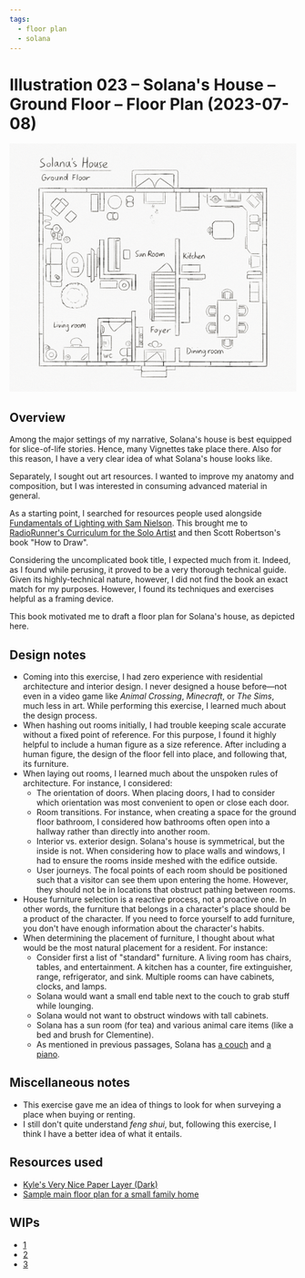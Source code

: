 ```yaml
---
tags:
  - floor plan
  - solana
---
```


# Illustration 023 – Solana's House – Ground Floor – Floor Plan (2023-07-08)

<img src="assets/2023-07-08_image-077.png">

## Overview

Among the major settings of my narrative, Solana's house is best equipped for slice-of-life stories. Hence, many Vignettes take place there. Also for this reason, I have a very clear idea of what Solana's house looks like.

Separately, I sought out art resources. I wanted to improve my anatomy and composition, but I was interested in consuming advanced material in general.

As a starting point, I searched for resources people used alongside [Fundamentals of Lighting with Sam Nielson](https://schoolism.com/courses/concept-art/fundamentals-of-lighting-sam-nielson). This brought me to [RadioRunner's Curriculum for the Solo Artist](https://www.brendanmeachen.com/soloartist) and then Scott Robertson's book "How to Draw".

Considering the uncomplicated book title, I expected much from it. Indeed, as I found while perusing, it proved to be a very thorough technical guide. Given its highly-technical nature, however, I did not find the book an exact match for my purposes. However, I found its techniques and exercises helpful as a framing device.

This book motivated me to draft a floor plan for Solana's house, as depicted here.

## Design notes

- Coming into this exercise, I had zero experience with residential architecture and interior design. I never designed a house before—not even in a video game like _Animal Crossing_, _Minecraft_, or _The Sims_, much less in art. While performing this exercise, I learned much about the design process.
- When hashing out rooms initially, I had trouble keeping scale accurate without a fixed point of reference. For this purpose, I found it highly helpful to include a human figure as a size reference. After including a human figure, the design of the floor fell into place, and following that, its furniture.
- When laying out rooms, I learned much about the unspoken rules of architecture. For instance, I considered:
  - The orientation of doors. When placing doors, I had to consider which orientation was most convenient to open or close each door.
  - Room transitions. For instance, when creating a space for the ground floor bathroom, I considered how bathrooms often open into a hallway rather than directly into another room.
  - Interior vs. exterior design. Solana's house is symmetrical, but the inside is not. When considering how to place walls and windows, I had to ensure the rooms inside meshed with the edifice outside.
  - User journeys. The focal points of each room should be positioned such that a visitor can see them upon entering the home. However, they should not be in locations that obstruct pathing between rooms.
- House furniture selection is a reactive process, not a proactive one. In other words, the furniture that belongs in a character's place should be a product of the character. If you need to force yourself to add furniture, you don't have enough information about the character's habits.
- When determining the placement of furniture, I thought about what would be the most natural placement for a resident. For instance:
  - Consider first a list of "standard" furniture. A living room has chairs, tables, and entertainment. A kitchen has a counter, fire extinguisher, range, refrigerator, and sink. Multiple rooms can have cabinets, clocks, and lamps.
  - Solana would want a small end table next to the couch to grab stuff while lounging.
  - Solana would not want to obstruct windows with tall cabinets.
  - Solana has a sun room (for tea) and various animal care items (like a bed and brush for Clementine).
  - As mentioned in previous passages, Solana has [a couch](../2022-h2/2022-11-11_icebreaker-041-042-043.md) and [a piano](../2021/2021-12-23_rendition-012_river-song.md).

## Miscellaneous notes

- This exercise gave me an idea of things to look for when surveying a place when buying or renting.
- I still don't quite understand _feng shui_, but, following this exercise, I think I have a better idea of what it entails.

## Resources used

- [Kyle's Very Nice Paper Layer (Dark)](https://kyletwebster.gumroad.com/l/ZHvXw)
- [Sample main floor plan for a small family home](https://en.wikipedia.org/wiki/Floor_plan#/media/File:Sample_Floorplan.jpg)

## WIPs

- [1](https://cdn.discordapp.com/attachments/1031694106717589544/1127288053434687560/image.png)
- [2](https://cdn.discordapp.com/attachments/1031694106717589544/1127331995438026752/image.png)
- [3](https://cdn.discordapp.com/attachments/1020875112045613217/1127359439062695956/image.png)
